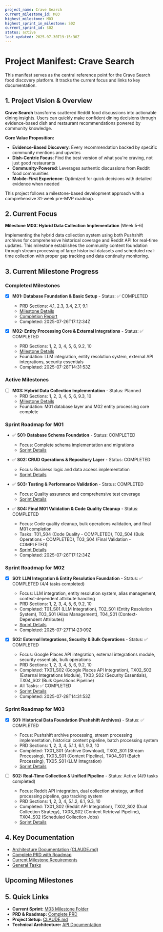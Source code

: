 ```yaml
---
project_name: Crave Search
current_milestone_id: M03
highest_milestone: M03
highest_sprint_in_milestone: S02
current_sprint_id: S02
status: active
last_updated: 2025-07-30T19:15:30Z
---
```


# Project Manifest: Crave Search

This manifest serves as the central reference point for the Crave Search food discovery platform. It tracks the current focus and links to key documentation.

## 1. Project Vision & Overview

**Crave Search** transforms scattered Reddit food discussions into actionable dining insights. Users can quickly make confident dining decisions through evidence-based dish and restaurant recommendations powered by community knowledge.

**Core Value Proposition:**

- **Evidence-Based Discovery**: Every recommendation backed by specific community mentions and upvotes
- **Dish-Centric Focus**: Find the best version of what you're craving, not just good restaurants
- **Community-Powered**: Leverages authentic discussions from Reddit food communities
- **Mobile-First Experience**: Optimized for quick decisions with detailed evidence when needed

This project follows a milestone-based development approach with a comprehensive 31-week pre-MVP roadmap.

## 2. Current Focus

**Milestone M03: Hybrid Data Collection Implementation** (Week 5-6)

Implementing the hybrid data collection system using both Pushshift archives for comprehensive historical coverage and Reddit API for real-time updates. This milestone establishes the community content foundation through stream processing of large historical datasets and scheduled real-time collection with proper gap tracking and data continuity monitoring.

## 3. Current Milestone Progress

### Completed Milestones

- [x] **M01: Database Foundation & Basic Setup** - Status: ✅ COMPLETED
  - PRD Sections: 4.1, 2.3, 3.4, 2.7, 9.1
  - [Milestone Details](./02_REQUIREMENTS/M01_Database_Foundation_Basic_Setup/M01_milestone_meta.md)
  - [Completion Report](./03_SPRINTS/S04_M01_Final_Validation_Cleanup/M01_COMPLETION_REPORT.md)
  - Completed: 2025-07-26T17:12:34Z

- [x] **M02: Entity Processing Core & External Integrations** - Status: ✅ COMPLETED
  - PRD Sections: 1, 2, 3, 4, 5, 6, 9.2, 10
  - [Milestone Details](./02_REQUIREMENTS/M02_Entity_Processing_Core_External_Integrations/M02_milestone_meta.md)
  - Foundation: LLM integration, entity resolution system, external API integrations, security essentials
  - Completed: 2025-07-28T14:31:53Z

### Active Milestones

- [ ] **M03: Hybrid Data Collection Implementation** - Status: Planned
  - PRD Sections: 1, 2, 3, 4, 5, 6, 9.3, 10
  - [Milestone Details](./02_REQUIREMENTS/M03_Hybrid_Data_Collection_Implementation/M03_milestone_meta.md)
  - Foundation: M01 database layer and M02 entity processing core complete

### Sprint Roadmap for M01

- ✅ **S01: Database Schema Foundation** - Status: COMPLETED
  - Focus: Complete schema implementation and migrations
  - [Sprint Details](./03_SPRINTS/M01_S01_Database_Schema_Foundation/M01_S01_sprint_meta.md)

- ✅ **S02: CRUD Operations & Repository Layer** - Status: COMPLETED
  - Focus: Business logic and data access implementation
  - [Sprint Details](./03_SPRINTS/M01_S02_CRUD_Operations_Repository_Layer/M01_S02_sprint_meta.md)

- ✅ **S03: Testing & Performance Validation** - Status: COMPLETED
  - Focus: Quality assurance and comprehensive test coverage
  - [Sprint Details](./03_SPRINTS/M01_S03_Testing_Performance_Validation/M01_S03_sprint_meta.md)

- ✅ **S04: Final M01 Validation & Code Quality Cleanup** - Status: COMPLETED
  - Focus: Code quality cleanup, bulk operations validation, and final M01 completion
  - Tasks: T01_S04 (Code Quality - COMPLETED), T02_S04 (Bulk Operations - COMPLETED), T03_S04 (Final Validation - COMPLETED)
  - [Sprint Details](./03_SPRINTS/M01_S04_Final_Validation_Cleanup/M01_S04_sprint_meta.md)
  - Completed: 2025-07-26T17:12:34Z

### Sprint Roadmap for M02

- [x] **S01: LLM Integration & Entity Resolution Foundation** - Status: ✅ COMPLETED (4/4 tasks completed)
  - Focus: LLM integration, entity resolution system, alias management, context-dependent attribute handling
  - PRD Sections: 1, 2, 3, 4, 5, 6, 9.2, 10
  - Completed: T01_S01 (LLM Integration), T02_S01 (Entity Resolution System), T03_S01 (Alias Management), T04_S01 (Context-Dependent Attributes)
  - [Sprint Details](./03_SPRINTS/M02_S01_LLM_Entity_Resolution_Foundation/M02_S01_sprint_meta.md)
  - Completed: 2025-07-27T14:23:09Z

- [x] **S02: External Integrations, Security & Bulk Operations** - Status: ✅ COMPLETED  
  - Focus: Google Places API integration, external integrations module, security essentials, bulk operations  
  - PRD Sections: 1, 2, 3, 4, 5, 6, 9.2, 10
  - Completed: TX01_S02 (Google Places API Integration), TX02_S02 (External Integrations Module), TX03_S02 (Security Essentials), TX04_S02 (Bulk Operations Pipeline)
  - All Tasks: ✅ COMPLETED
  - [Sprint Details](./03_SPRINTS/M02_S02_External_Integrations_Security/M02_S02_sprint_meta.md)
  - Completed: 2025-07-28T14:31:53Z

### Sprint Roadmap for M03

- [x] **S01: Historical Data Foundation (Pushshift Archives)** - Status: ✅ COMPLETED
  - Focus: Pushshift archive processing, stream processing implementation, historical content pipeline, batch processing system
  - PRD Sections: 1, 2, 3, 4, 5.1.1, 6.1, 9.3, 10
  - Completed: TX01_S01 (Archive Download), TX02_S01 (Stream Processing), TX03_S01 (Content Pipeline), TX04_S01 (Batch Processing), TX05_S01 (LLM Integration)
  - [Sprint Details](./03_SPRINTS/M03_S01_Historical_Data_Foundation/M03_S01_sprint_meta.md)

- [ ] **S02: Real-Time Collection & Unified Pipeline** - Status: Active (4/9 tasks completed)
  - Focus: Reddit API integration, dual collection strategy, unified processing pipeline, gap tracking system
  - PRD Sections: 1, 2, 3, 4, 5.1.2, 6.1, 9.3, 10
  - Completed: TX01_S02 (Reddit API Integration), TX02_S02 (Dual Collection Strategy), TX03_S02 (Content Retrieval Pipeline), TX04_S02 (Scheduled Collection Jobs)
  - [Sprint Details](./03_SPRINTS/M03_S02_Real_Time_Collection_Unified_Pipeline/M03_S02_sprint_meta.md)

## 4. Key Documentation

- [Architecture Documentation (CLAUDE.md)](../CLAUDE.md)
- [Complete PRD with Roadmap](../../PRD.md)
- [Current Milestone Requirements](./02_REQUIREMENTS/M03_Hybrid_Data_Collection_Implementation/)
- [General Tasks](./04_GENERAL_TASKS/)

## Upcoming Milestones

## 5. Quick Links

- **Current Sprint:** [M03 Milestone Folder](./02_REQUIREMENTS/M03_Hybrid_Data_Collection_Implementation/)
- **PRD & Roadmap:** [Complete PRD](../../PRD.md)
- **Project Setup:** [CLAUDE.md](../CLAUDE.md)
- **Technical Architecture:** [API Documentation](../../apps/api/README.md)
